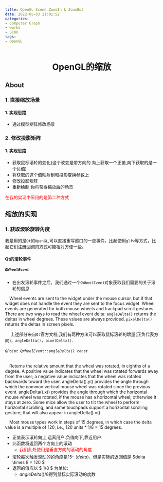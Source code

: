 ```yaml
---
title: OpenGL Scene ZoomIn & ZoomOut
date: 2022-08-03 21:01:52
categories:
- Computer Graph
- works
- SCUU
tags:
- OpenGL
---
```


<!-- # `OpenGL Scene ZoomIn & ZoomOut` -->
<center> <h1>OpenGL的缩放</h1></center>

## About
### 1. 直接缩放场景
#### 1. 实现思路
- 通过模型矩阵修改场景

### 2. 修改投影矩阵
#### 1. 实现思路
- 获取鼠标滚轮的变化(这个改变是带方向的 向上获取一个正值,向下获取的是一个负值)
- 将获取的这个值映射到和投影变换参数上
- 修改投影矩阵
- 重新绘制,你将获得缩放后的场景

<p style="color:red">
在我的实现中采用的是第二种方式
</p>

## 缩放的实现
### 1. 获取滚轮旋转角度
<p>
    我是用的是<code>Qt</code>的<code>OpenGL</code>,可以直接重写窗口的一些事件，比起使用<code>glfw</code>等方式，比起它们注册回调的方式可能相对方便一些。
</p>

#### Qt的滚轮事件
##### `QWheelEvent`
- 在出发滚轮事件之后，我们通过一个`QWheelEvent`对象获取我们需要的关于滚轮的信息

<div>

<p>
    &ensp;&ensp;Wheel events are sent to the widget under the mouse cursor, but if that widget does not handle the event they are sent to the focus widget. Wheel events are generated for both mouse wheels and trackpad scroll gestures. There are two ways to read the wheel event delta: <code>angleDelta()</code> returns the deltas in wheel degrees. These values are always provided. <code>pixelDelta()</code> returns the deltas in screen pixels.
</p>

<p>
    &ensp;&ensp; 上述部分来自<code>Qt</code>官方文档,我们有两种方法可以获取鼠标滚轮的增量(正负代表方向)，<code>angleDelta()</code>，<code>pixelDelta()</code>.
</p>

</div>

<h6> <code>QPoint QWheelEvent::angleDelta() const</code> </h6>

<p>
&ensp;&ensp;Returns the relative amount that the wheel was rotated, in eighths of a degree. A positive value indicates that the wheel was rotated forwards away from the user; a negative value indicates that the wheel was rotated backwards toward the user. angleDelta().y() provides the angle through which the common vertical mouse wheel was rotated since the previous event. angleDelta().x() provides the angle through which the horizontal mouse wheel was rotated, if the mouse has a horizontal wheel; otherwise it stays at zero. Some mice allow the user to tilt the wheel to perform horizontal scrolling, and some touchpads support a horizontal scrolling gesture; that will also appear in angleDelta().x().

&ensp;&ensp;Most mouse types work in steps of 15 degrees, in which case the delta value is a multiple of 120; i.e., 120 units * 1/8 = 15 degrees.
</p>

- 正值表示滚轮向上,远离用户.负值向下,靠近用户.
- 此函数将返回两个方向上的滚动
    - <font color=red>我们此处使用是垂直方向的滚动的角度 </font>
- 滚轮每次触发滚动的的角度是$15^。(delta)$，但是实际的返回值是 $delta \times 8  = 120 $
- 返回的值应以 $ 1/8 $ 为单位:
    - $angleDelta() / 8$得到鼠标实际滚动的度数






